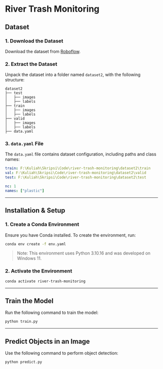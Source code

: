 # River Trash Monitoring

## Dataset

### 1. Download the Dataset

Download the dataset from [Roboflow](https://universe.roboflow.com/amril-syah-lubis/data-plastic).

### 2. Extract the Dataset

Unpack the dataset into a folder named `dataset2`, with the following structure:

```
dataset2
├── test
│   ├── images
│   ├── labels
├── train
│   ├── images
│   ├── labels
├── valid
│   ├── images
│   ├── labels
├── data.yaml
```

### 3. `data.yaml` File

The `data.yaml` file contains dataset configuration, including paths and class names:

```yaml
train: F:\Kuliah\Skripsi\Code\river-trash-monitoring\dataset2\train
val: F:\Kuliah\Skripsi\Code\river-trash-monitoring\dataset2\valid
test: F:\Kuliah\Skripsi\Code\river-trash-monitoring\dataset2\test

nc: 1
names: ["plastic"]
```

---

## Installation & Setup

### 1. Create a Conda Environment

Ensure you have Conda installed. To create the environment, run:

```bash
conda env create -f env.yaml
```

> Note:
> This environment uses Python 3.10.16 and was developed on Windows 11.

### 2. Activate the Environment

```bash
conda activate river-trash-monitoring
```

---

## Train the Model

Run the following command to train the model:

```bash
python train.py
```

---

## Predict Objects in an Image

Use the following command to perform object detection:

```bash
python predict.py
```
